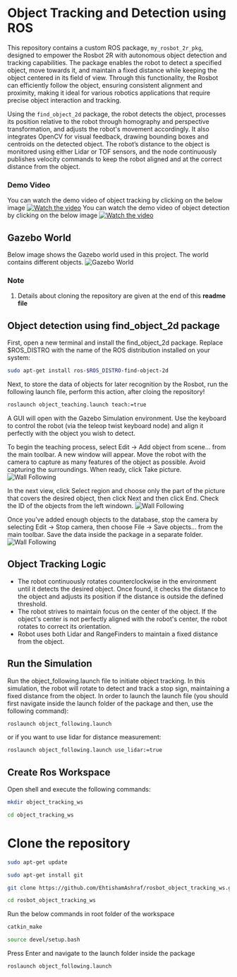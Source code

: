# Object Tracking and Detection using ROS
This repository contains a custom ROS package, `my_rosbot_2r_pkg`, designed to empower the Rosbot 2R with autonomous object detection and tracking capabilities. The package enables the robot to detect a specified object, move towards it, and maintain a fixed distance while keeping the object centered in its field of view. Through this functionality, the Rosbot can efficiently follow the object, ensuring consistent alignment and proximity, making it ideal for various robotics applications that require precise object interaction and tracking.

Using the `find_object_2d` package, the robot detects the object, processes its position relative to the robot through homography and perspective transformation, and adjusts the robot's movement accordingly. It also integrates OpenCV for visual feedback, drawing bounding boxes and centroids on the detected object. The robot’s distance to the object is monitored using either Lidar or TOF sensors, and the node continuously publishes velocity commands to keep the robot aligned and at the correct distance from the object.

### Demo Video
You can watch the demo video of object tracking by clicking on the below image
[![Watch the video](https://github.com/EhtishamAshraf/rosbot_object_following_ws/blob/main/src/Images/4.png)](https://www.youtube.com/watch?v=KF7SK3x3tR0)
You can watch the demo video of object detection by clicking on the below image
[![Watch the video](https://github.com/EhtishamAshraf/rosbot_object_following_ws/blob/main/src/Images/4.png)](https://youtu.be/ihLOgAEz3rU)

## Gazebo World
Below image shows the Gazebo world used in this project. The world contains different objects.
![Gazebo World](https://github.com/EhtishamAshraf/rosbot_object_following_ws/blob/main/src/Images/6.png)

### Note 
1.  Details about cloning the repository are given at the end of this **readme file**

## Object detection using find_object_2d package
First, open a new terminal and install the find_object_2d package. Replace $ROS_DISTRO with the name of the ROS distribution installed on your system:
```bash
sudo apt-get install ros-$ROS_DISTRO-find-object-2d
```
Next, to store the data of objects for later recognition by the Rosbot, run the following launch file, perform this action, after cloing the repository!
```bash
roslaunch object_teaching.launch teach:=true
```

A GUI will open with the Gazebo Simulation environment. Use the keyboard to control the robot (via the teleop twist keyboard node) and align it perfectly with the object you wish to detect.

To begin the teaching process, select Edit → Add object from scene... from the main toolbar. A new window will appear. Move the robot with the camera to capture as many features of the object as possible. Avoid capturing the surroundings. When ready, click Take picture.
![Wall Following](https://github.com/EhtishamAshraf/rosbot_object_following_ws/blob/main/src/Images/1.png)

In the next view, click Select region and choose only the part of the picture that covers the desired object, then click Next and then click End. Check the ID of the objects from the left windown.
![Wall Following](https://github.com/EhtishamAshraf/rosbot_object_following_ws/blob/main/src/Images/2.png)

Once you’ve added enough objects to the database, stop the camera by selecting Edit → Stop camera, then choose File → Save objects... from the main toolbar. Save the data inside the package in a separate folder.
![Wall Following](https://github.com/EhtishamAshraf/rosbot_object_following_ws/blob/main/src/Images/3.png)

## Object Tracking Logic
- The robot continuously rotates counterclockwise in the environment until it detects the desired object. Once found, it checks the distance to 
  the object and adjusts its position if the distance is outside the defined threshold.
- The robot strives to maintain focus on the center of the object. If the object's center is not perfectly aligned with the robot's center, the 
  robot rotates to correct its orientation.
- Robot uses both Lidar and RangeFinders to maintain a fixed distance from the object.  

## Run the Simulation
Run the object_following.launch file to initiate object tracking. In this simulation, the robot will rotate to detect and track a stop sign, maintaining a fixed distance from the object.
In order to launch the launch file (you should first navigate inside the launch folder of the package and then, use the following command): 
```bash
roslaunch object_following.launch
```
or if you want to use lidar for distance measurement:
```bash
roslaunch object_following.launch use_lidar:=true
```

## Create Ros Workspace
Open shell and execute the following commands:
```bash
mkdir object_tracking_ws
```
```bash
cd object_tracking_ws
```
# Clone the repository
```bash
sudo apt-get update
```
```bash
sudo apt-get install git
```
```bash
git clone https://github.com/EhtishamAshraf/rosbot_object_tracking_ws.git
```
```bash
cd rosbot_object_tracking_ws
```
Run the below commands in root folder of the workspace
```bash
catkin_make 
```
```bash
source devel/setup.bash 
```

Press Enter and navigate to the launch folder inside the package
```bash
roslaunch object_following.launch
```
